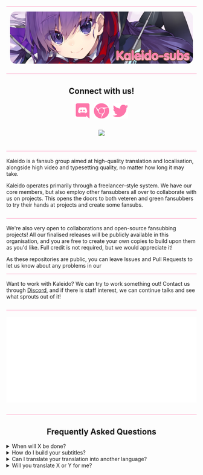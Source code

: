 <!-- TO-DO: Figure out why <styl> tags don't work -->
<img src="img/misc/hr.png" style="width: auto;">
<p style="text-align: center; margin: 10px;">
    <img src="img/banners/banner.jpg" style="border-radius: 15px"></img>
</p>
<img src="img/misc/hr.png" style="width: auto;">

<h2 align="center">Connect with us!</h2>
<p align="center">
<a href="https://discord.gg/dk7aadV" target="_blank"><img style="display: inline-block; width: 40px; height: auto; margin: 3px;" src="img/icons/discord.png" alt="" /></a>
<a href="https://kaleido.kageru.moe/" target="_blank"><img style="display: inline-block; width: 40px; height: auto; margin: 3px;" src="img/icons/chrome.png" alt=""/></a>
<a href="https://twitter.com/kaleidosubs" target="_blank"><img style="display: inline-block; width: 40px; height: auto; margin: 3px;" src="img/icons/twitter.png" alt="" /></a>
</p>

<p align="center">
<img style="display: inline-block; margin: 10px;" src="https://komarev.com/ghpvc/?username=Kaleido-subs&color=fd76aa&label=Views"><img>
</div>
</p>

<img src="img/misc/hr.png" style="width: auto;">

Kaleido is a fansub group aimed at high-quality translation and localisation, alongside high video and typesetting
quality, no matter how long it may take.

Kaleido operates primarily through a freelancer-style system. We have our core members, but also employ other fansubbers
all over to collaborate with us on projects. This opens the doors to both veteren and green fansubbers to try their
hands at projects and create some fansubs.

<img src="img/misc/hr.png" style="width: auto;">

We're also very open to collaborations and open-source fansubbing projects! All our finalised releases will be publicly
available in this organisation, and you are free to create your own copies to build upon them as you'd like. Full
credit is not required, but we would appreciate it!

As these repositories are public, you can leave Issues and Pull Requests to let us know about any problems in our
<img src="img/misc/hr.png" style="width: auto;">

Want to work with Kaleido? We can try to work something out! Contact us through <a href=https://discord.gg/dk7aadV target="_blank">Discord</a>,
and if there is staff interest, we can continue talks and see what sprouts out of it!

<img src="img/misc/hr.png" style="width: auto;">

<p align="center">
    <img src="https://raw.githubusercontent.com/Kaleido-subs/.github/30687bc48758ec1468d7794723d6dc41c9aa8c86/github-metrics.svg">
</p>

<!--START_SECTION:activity-->

<!-- TODO: Make deschtimes progress visible here? -->

<img src="img/misc/hr.png" style="width: auto;">

<h2 align="center"> Frequently Asked Questions</h2>

<details><summary>When will X be done?</summary>
<ul>
    <li>
    We are done when we are done, simple as that. If you want specific details on what the hold-up may be, please check our main website for the Deschtimes feed, or feel free to ask in our Discord server (and if you have the relevant expertise, please do not hesitate to help out).
    </li>
</ul>
</details>

<details><summary>How do I build your subtitles?</summary>
<ul>
    <li>
    We use a tool called <a href=https://github.com/Myaamori/SubKt target="_blank">SubKt</a> to build all our subtitle scripts. You can build the subtitles by running `./gradlew merge.01` (or other episodes). For muxing, you must make sure the name of the encode you'd like to mux with matches the "premux" property of the project (check `sub.properties`), and then run `./gradlew mux.01`. For further questions, please check out the official <a href="https://github.com/Myaamori/SubKt/tree/master/docs" target="_blank">SubKt documentation</a>.
    </li>
</ul>
</details>

<details><summary>Can I translate your translation into another language?</summary>
<ul>
    <li>
    By all means, please do! Credit would be much appreciated if you make use of our subtitles. You may also want to make sure to update the `sub.properties` before you start building your subtitles.
    </li>
</ul>
</details>

<details><summary>Will you translate X or Y for me?</summary>
<ul>
    <li>
    We do not currently accept specific subbing requests. If you're interested in doing it as a project, we may consider doing it if there's staff interest and you already have some staff of your own.
    </li>
</ul>
</details>
